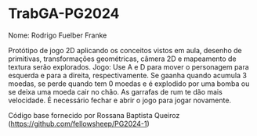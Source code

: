 # TrabGA-PG2024

Nome: Rodrigo Fuelber Franke

Protótipo de jogo 2D aplicando os conceitos vistos
em aula, desenho de primitivas, transformações geométricas, câmera 2D e mapeamento de textura serão explorados. 
Jogo: Use A e D para mover o personagem para esquerda e para a direita, respectivamente. Se gaanha quando acumula 3 moedas, se perde quando tem 0 moedas e é explodido por uma bomba ou se deixa uma moeda cair no chão. As garrafas de rum te dão mais velocidade. É necessário fechar e abrir o jogo para jogar novamente.

Código base fornecido por Rossana Baptista Queiroz (https://github.com/fellowsheep/PG2024-1)

